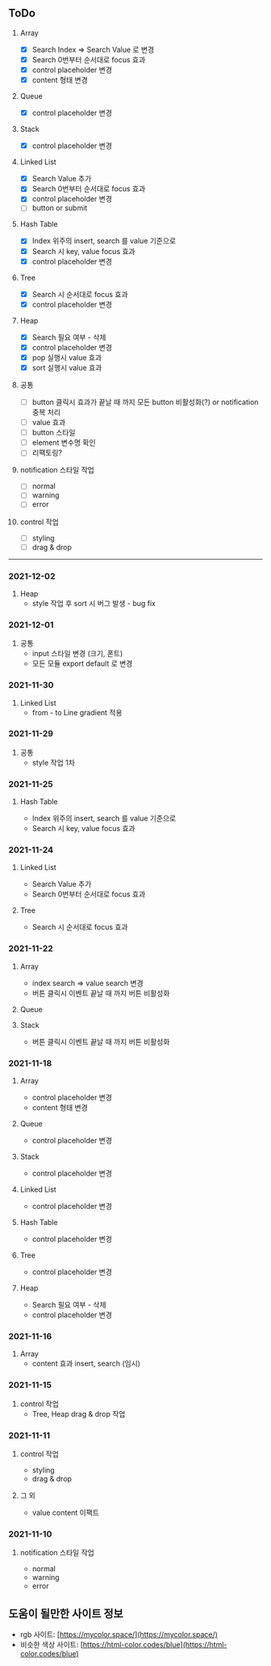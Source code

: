 ## ToDo

1. Array

   - [x] Search Index => Search Value 로 변경
   - [x] Search 0번부터 순서대로 focus 효과
   - [x] control placeholder 변경
   - [x] content 형태 변경

1. Queue

   - [x] control placeholder 변경

1. Stack

   - [x] control placeholder 변경

1. Linked List

   - [x] Search Value 추가
   - [x] Search 0번부터 순서대로 focus 효과
   - [x] control placeholder 변경
   - [ ] button or submit

1. Hash Table

   - [x] Index 위주의 insert, search 를 value 기준으로
   - [x] Search 시 key, value focus 효과
   - [x] control placeholder 변경

1. Tree

   - [x] Search 시 순서대로 focus 효과
   - [x] control placeholder 변경

1. Heap

   - [x] Search 필요 여부 - 삭제
   - [x] control placeholder 변경
   - [x] pop 실행시 value 효과
   - [x] sort 실행시 value 효과

1. 공통

   - [ ] button 클릭시 효과가 끝날 때 까지 모든 button 비활성화(?) or notification 중복 처리
   - [ ] value 효과
   - [ ] button 스타일
   - [ ] element 변수명 확인
   - [ ] 리팩토링?

1. notification 스타일 작업

   - [ ] normal
   - [ ] warning
   - [ ] error

1. control 작업
   - [ ] styling
   - [ ] drag & drop

<hr>

### 2021-12-02

1. Heap
   - style 작업 후 sort 시 버그 발생 - bug fix

### 2021-12-01

1. 공통
   - input 스타일 변경 (크기, 폰트)
   - 모든 모듈 export default 로 변경

### 2021-11-30

1. Linked List
   - from - to Line gradient 적용

### 2021-11-29

1. 공통
   - style 작업 1차

### 2021-11-25

1. Hash Table

   - Index 위주의 insert, search 를 value 기준으로
   - Search 시 key, value focus 효과

### 2021-11-24

1. Linked List

   - Search Value 추가
   - Search 0번부터 순서대로 focus 효과

1. Tree

   - Search 시 순서대로 focus 효과

### 2021-11-22

1. Array

   - index search => value search 변경
   - 버튼 클릭시 이벤트 끝날 때 까지 버튼 비활성화

1. Queue
1. Stack
   - 버튼 클릭시 이벤트 끝날 때 까지 버튼 비활성화

### 2021-11-18

1. Array

   - control placeholder 변경
   - content 형태 변경

1. Queue

   - control placeholder 변경

1. Stack

   - control placeholder 변경

1. Linked List

   - control placeholder 변경

1. Hash Table

   - control placeholder 변경

1. Tree

   - control placeholder 변경

1. Heap
   - Search 필요 여부 - 삭제
   - control placeholder 변경

### 2021-11-16

1. Array
   - content 효과 insert, search (임시)

### 2021-11-15

1. control 작업
   - Tree, Heap drag & drop 작업

### 2021-11-11

1. control 작업

   - styling
   - drag & drop

1. 그 외
   - value content 이팩트

### 2021-11-10

1. notification 스타일 작업

   - normal
   - warning
   - error

## 도움이 될만한 사이트 정보

- rgb 사이트: [https://mycolor.space/](https://mycolor.space/)
- 비슷한 색상 사이트: [https://html-color.codes/blue](https://html-color.codes/blue)
